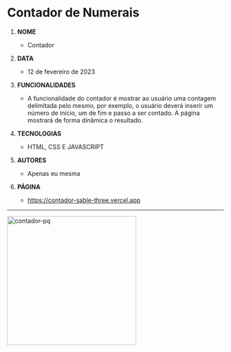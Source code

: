 # Contador de Numerais

1. **NOME** 
   - Contador

1. **DATA** 
   - 12 de fevereiro de 2023

1. **FUNCIONALIDADES** 
   - A funcionalidade do contador é mostrar ao usuário uma contagem delimitada pelo mesmo, por exemplo, o usuário deverá inserir um número de início, um de fim e passo a ser contado. A página mostrará de forma dinâmica o resultado.

1. **TECNOLOGIAS** 
   - HTML, CSS E JAVASCRIPT

1. **AUTORES** 
   - Apenas eu mesma

1. **PÁGINA** 
   - https://contador-sable-three.vercel.app
   
--- 

<img width="300" alt="contador-pq" src="https://user-images.githubusercontent.com/110750885/229155071-c7bbf82f-fe21-4467-9f63-3eaa2ff1ec3b.png">


